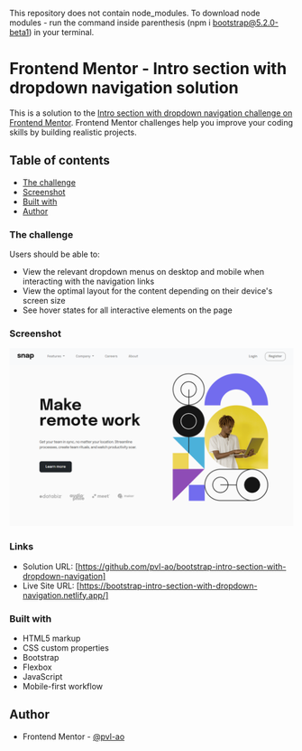 This repository does not contain node_modules.
To download node modules - run the command inside parenthesis (npm i bootstrap@5.2.0-beta1) in your terminal.

# Frontend Mentor - Intro section with dropdown navigation solution

This is a solution to the [Intro section with dropdown navigation challenge on Frontend Mentor](https://www.frontendmentor.io/challenges/intro-section-with-dropdown-navigation-ryaPetHE5). Frontend Mentor challenges help you improve your coding skills by building realistic projects.

## Table of contents

- [The challenge](#the-challenge)
- [Screenshot](#screenshot)
- [Built with](#built-with)
- [Author](#author)

### The challenge

Users should be able to:

- View the relevant dropdown menus on desktop and mobile when interacting with the navigation links
- View the optimal layout for the content depending on their device's screen size
- See hover states for all interactive elements on the page

### Screenshot

![](images/live-webpage-screenshot.png)

### Links

- Solution URL: [https://github.com/pvl-ao/bootstrap-intro-section-with-dropdown-navigation]
- Live Site URL: [https://bootstrap-intro-section-with-dropdown-navigation.netlify.app/]

### Built with

- HTML5 markup
- CSS custom properties
- Bootstrap
- Flexbox
- JavaScript
- Mobile-first workflow

## Author

- Frontend Mentor - [@pvl-ao](https://www.frontendmentor.io/profile/pvl-ao)
